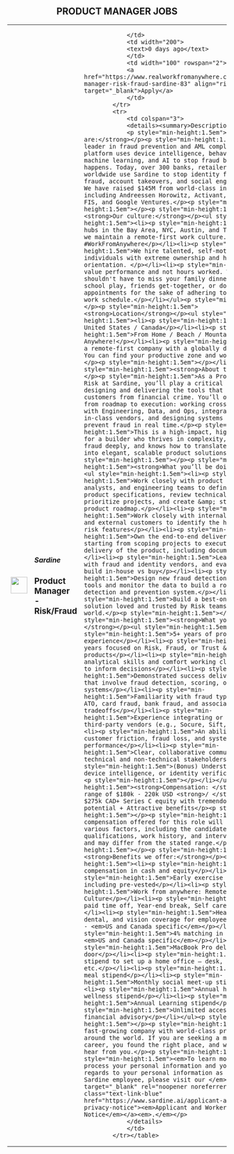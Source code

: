 <div align="center"><h2>PRODUCT MANAGER JOBS</h2></div><table><tr>
                <td width="100" height="100" rowspan="2">
                    <img src="https://avatars.githubusercontent.com/u/65879301?s=200&v=4" width="38px" height="auto">
                </td>
                <td width="300">
                    <h5>Sardine</h5>
                    <h3>Product Manager - Risk/Fraud</h3>
                </td>
                <td width="300">
                    
                </td>
                <td width="200">
                <text>0 days ago</text>
                </td>
                <td width="100" rowspan="2">
                <a href="https://www.realworkfromanywhere.com/jobs/product-manager-risk-fraud-sardine-83" align="right" target="_blank">Apply</a>
                </td>
            </tr>
            <tr>
                <td colspan="3">
                <details><summary>Description</summary>
                <p style="min-height:1.5em"><strong>Who we are:</strong></p><p style="min-height:1.5em">We are a leader in fraud prevention and AML compliance. Our platform uses device intelligence, behavior biometrics, machine learning, and AI to stop fraud before it happens. Today, over 300 banks, retailers, and fintechs worldwide use Sardine to stop identity fraud, payment fraud, account takeovers, and social engineering scams. We have raised $145M from world-class investors, including Andreessen Horowitz, Activant, Visa, Experian, FIS, and Google Ventures.</p><p style="min-height:1.5em"></p><p style="min-height:1.5em"><strong>Our culture:</strong></p><ul style="min-height:1.5em"><li><p style="min-height:1.5em">We have hubs in the Bay Area, NYC, Austin, and Toronto. However, we maintain a remote-first work culture. #WorkFromAnywhere</p></li><li><p style="min-height:1.5em">We hire talented, self-motivated individuals with extreme ownership and high growth orientation. </p></li><li><p style="min-height:1.5em">We value performance and not hours worked. We believe you shouldn't have to miss your family dinner, your kid's school play, friends get-together, or doctor's appointments for the sake of adhering to an arbitrary work schedule.</p></li></ul><p style="min-height:1.5em"></p><p style="min-height:1.5em"><strong>Location</strong></p><ul style="min-height:1.5em"><li><p style="min-height:1.5em">Remote - United States / Canada</p></li><li><p style="min-height:1.5em">From Home / Beach / Mountain / Cafe / Anywhere!</p></li><li><p style="min-height:1.5em">We are a remote-first company with a globally distributed team. You can find your productive zone and work from there.</p><p style="min-height:1.5em"></p></li></ul><p style="min-height:1.5em"><strong>About the role</strong></p><p style="min-height:1.5em">As a Product Manager for Risk at Sardine, you’ll play a critical role in designing and delivering the tools that protect our customers from financial crime. You’ll own everything from roadmap to execution: working cross-functionally with Engineering, Data, and Ops, integrating with best-in-class vendors, and designing systems that detect and prevent fraud in real time.</p><p style="min-height:1.5em">This is a high-impact, high-autonomy role for a builder who thrives in complexity, understands fraud deeply, and knows how to translate risk problems into elegant, scalable product solutions.</p><p style="min-height:1.5em"></p><p style="min-height:1.5em"><strong>What you’ll be doing</strong></p><ul style="min-height:1.5em"><li><p style="min-height:1.5em">Work closely with product designers, data analysts, and engineering teams to define detailed product specifications, review technical capabilities, prioritize projects, and create &amp; steer fraud risk product roadmap.</p></li><li><p style="min-height:1.5em">Work closely with internal stakeholders and external customers to identify the highest-impact risk features</p></li><li><p style="min-height:1.5em">Own the end-to-end delivery of our product starting from scoping projects to execution to final delivery of the product, including documentation</p></li><li><p style="min-height:1.5em">Lead integrations with fraud and identity vendors, and evaluate when to build in-house vs buy</p></li><li><p style="min-height:1.5em">Design new fraud detection methods and tools and monitor the data to build a robust fraud detection and prevention system.</p></li><li><p style="min-height:1.5em">Build a best-on-class Risk solution loved and trusted by Risk teams around the world.</p><p style="min-height:1.5em"></p></li></ul><p style="min-height:1.5em"><strong>What you’ll need:</strong></p><ul style="min-height:1.5em"><li><p style="min-height:1.5em">5+ years of product management experience</p></li><li><p style="min-height:1.5em">3+ years focused on Risk, Fraud, or Trust &amp; Safety products</p></li><li><p style="min-height:1.5em">Strong analytical skills and comfort working closely with data to inform decisions</p></li><li><p style="min-height:1.5em">Demonstrated success delivering products that involve fraud detection, scoring, or prevention systems</p></li><li><p style="min-height:1.5em">Familiarity with fraud typologies like ATO, card fraud, bank fraud, and associated tradeoffs</p></li><li><p style="min-height:1.5em">Experience integrating or evaluating third-party vendors (e.g., Socure, Sift, Alloy)</p></li><li><p style="min-height:1.5em">An ability to balance customer friction, fraud loss, and system performance</p></li><li><p style="min-height:1.5em">Clear, collaborative communication across technical and non-technical stakeholders</p></li><li><p style="min-height:1.5em">(Bonus) Understanding of 3DS, device intelligence, or identity verification flows</p><p style="min-height:1.5em"></p></li></ul><p style="min-height:1.5em"><strong>Compensation: </strong>Base pay range of $180k - 220k USD <strong>/ </strong>$220k - $275k CAD+ Series C equity with tremendous upside potential + Attractive benefits</p><p style="min-height:1.5em"></p><p style="min-height:1.5em">The compensation offered for this role will depend on various factors, including the candidate's location, qualifications, work history, and interview performance, and may differ from the stated range.</p><p style="min-height:1.5em"></p><p style="min-height:1.5em"><strong>Benefits we offer:</strong></p><ul style="min-height:1.5em"><li><p style="min-height:1.5em">Generous compensation in cash and equity</p></li><li><p style="min-height:1.5em">Early exercise for all options, including pre-vested</p></li><li><p style="min-height:1.5em">Work from anywhere: Remote-first Culture</p></li><li><p style="min-height:1.5em">Flexible paid time off, Year-end break, Self care days off</p></li><li><p style="min-height:1.5em">Health insurance, dental, and vision coverage for employees and dependents - <em>US and Canada specific</em></p></li><li><p style="min-height:1.5em">4% matching in 401k / RRSP - <em>US and Canada specific</em></p></li><li><p style="min-height:1.5em">MacBook Pro delivered to your door</p></li><li><p style="min-height:1.5em">One-time stipend to set up a home office — desk, chair, screen, etc.</p></li><li><p style="min-height:1.5em">Monthly meal stipend</p></li><li><p style="min-height:1.5em">Monthly social meet-up stipend</p></li><li><p style="min-height:1.5em">Annual health and wellness stipend</p></li><li><p style="min-height:1.5em">Annual Learning stipend</p></li><li><p style="min-height:1.5em">Unlimited access to an expert financial advisory</p></li></ul><p style="min-height:1.5em"></p><p style="min-height:1.5em">Join a fast-growing company with world-class professionals from around the world. If you are seeking a meaningful career, you found the right place, and we would love to hear from you.</p><p style="min-height:1.5em"></p><p style="min-height:1.5em"><em>To learn more about how we process your personal information and your rights in regards to your personal information as an applicant and Sardine employee, please visit our </em><a target="_blank" rel="noopener noreferrer nofollow" class="text-link-blue" href="https://www.sardine.ai/applicant-and-worker-privacy-notice"><em>Applicant and Worker Privacy Notice</em></a><em>.</em></p>
                </details>
                </td>
            </tr></table>